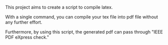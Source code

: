 This project aims to create a script to compile latex.

With a single command, you can compile your tex file into pdf file without any further effort.

Furthermore, by using this script, the generated pdf can pass through "IEEE PDF eXpress check."